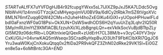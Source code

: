 $START$vALfFX7uYVFDgHJB4r92fcupgYWxx5sL7lJIXZ9pJxJ5KA7LDdc5OvgNlbWvH/1z4nmiGTYzcjkCsMHyegvjmVU0BV9a/6dlCy2tRbk7mSZ6tVgoXVc8MLN76mfZuqq6QW42CMs+h2uheH4hoZxEGIKu4iGiXI+yUOpoHPHuwlFLdbdI0aFxnzWF0aG18Psi+OkXUN+DsWSwdhODS6H2qYuuUrZq3Lqhr2lQ50RSMy/mRU/mYtZ9XM1ACBLfzzuhXi/XLzbBgnpLQn+exVkIkSocVuBjdBTtpZLyGI5M29z06dcfRb+L0QKtnlxieQ/QexR+zUdErH7CL38M/b+v3cyC40YV3njvCxKi/GliJ+04vrwKAQ5mWseqv3SCradRyHxpBvJO3UhT9FbKClbXRI7QgJC6Yru3waW0KxjCnXokuQtqq0x2ftiDa2PR9vkQFZ3ZhN02dRke29VK1Sl+Ei0GZen8e5a+6oMtBntc3GA=$END$